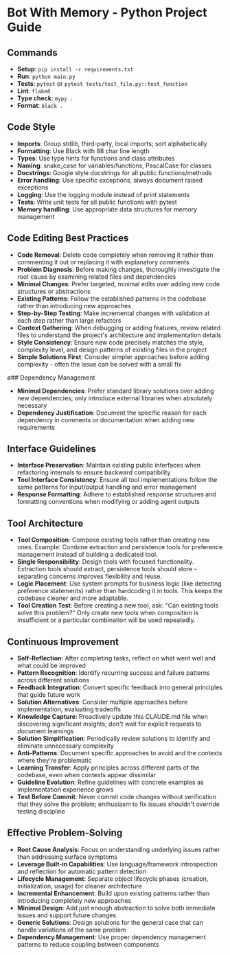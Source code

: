 # Bot With Memory - Python Project Guide

## Commands
- **Setup**: `pip install -r requirements.txt`
- **Run**: `python main.py`
- **Tests**: `pytest` or `pytest tests/test_file.py::test_function`
- **Lint**: `flake8`
- **Type check**: `mypy .`
- **Format**: `black .`

## Code Style
- **Imports**: Group stdlib, third-party, local imports; sort alphabetically
- **Formatting**: Use Black with 88 char line length
- **Types**: Use type hints for functions and class attributes
- **Naming**: snake_case for variables/functions, PascalCase for classes
- **Docstrings**: Google style docstrings for all public functions/methods
- **Error handling**: Use specific exceptions, always document raised exceptions
- **Logging**: Use the logging module instead of print statements
- **Tests**: Write unit tests for all public functions with pytest
- **Memory handling**: Use appropriate data structures for memory management

## Code Editing Best Practices
- **Code Removal**: Delete code completely when removing it rather than commenting it out or replacing it with explanatory comments
- **Problem Diagnosis**: Before making changes, thoroughly investigate the root cause by examining related files and dependencies
- **Minimal Changes**: Prefer targeted, minimal edits over adding new code structures or abstractions
- **Existing Patterns**: Follow the established patterns in the codebase rather than introducing new approaches
- **Step-by-Step Testing**: Make incremental changes with validation at each step rather than large refactors
- **Context Gathering**: When debugging or adding features, review related files to understand the project's architecture and implementation details
- **Style Consistency**: Ensure new code precisely matches the style, complexity level, and design patterns of existing files in the project
- **Simple Solutions First**: Consider simpler approaches before adding complexity - often the issue can be solved with a small fix

ø## Dependency Management
- **Minimal Dependencies**: Prefer standard library solutions over adding new dependencies; only introduce external libraries when absolutely necessary
- **Dependency Justification**: Document the specific reason for each dependency in comments or documentation when adding new requirements

## Interface Guidelines
- **Interface Preservation**: Maintain existing public interfaces when refactoring internals to ensure backward compatibility
- **Tool Interface Consistency**: Ensure all tool implementations follow the same patterns for input/output handling and error management
- **Response Formatting**: Adhere to established response structures and formatting conventions when modifying or adding agent outputs

## Tool Architecture
- **Tool Composition**: Compose existing tools rather than creating new ones. Example: Combine extraction and persistence tools for preference management instead of building a dedicated tool.
- **Single Responsibility**: Design tools with focused functionality. Extraction tools should extract, persistence tools should store - separating concerns improves flexibility and reuse.
- **Logic Placement**: Use system prompts for business logic (like detecting preference statements) rather than hardcoding it in tools. This keeps the codebase cleaner and more adaptable.
- **Tool Creation Test**: Before creating a new tool, ask: "Can existing tools solve this problem?" Only create new tools when composition is insufficient or a particular combination will be used repeatedly.

## Continuous Improvement
- **Self-Reflection**: After completing tasks, reflect on what went well and what could be improved
- **Pattern Recognition**: Identify recurring success and failure patterns across different solutions
- **Feedback Integration**: Convert specific feedback into general principles that guide future work
- **Solution Alternatives**: Consider multiple approaches before implementation, evaluating tradeoffs
- **Knowledge Capture**: Proactively update this CLAUDE.md file when discovering significant insights; don't wait for explicit requests to document learnings
- **Solution Simplification**: Periodically review solutions to identify and eliminate unnecessary complexity
- **Anti-Patterns**: Document specific approaches to avoid and the contexts where they're problematic
- **Learning Transfer**: Apply principles across different parts of the codebase, even when contexts appear dissimilar
- **Guideline Evolution**: Refine guidelines with concrete examples as implementation experience grows
- **Test Before Commit**: Never commit code changes without verification that they solve the problem; enthusiasm to fix issues shouldn't override testing discipline

## Effective Problem-Solving
- **Root Cause Analysis**: Focus on understanding underlying issues rather than addressing surface symptoms
- **Leverage Built-in Capabilities**: Use language/framework introspection and reflection for automatic pattern detection
- **Lifecycle Management**: Separate object lifecycle phases (creation, initialization, usage) for cleaner architecture
- **Incremental Enhancement**: Build upon existing patterns rather than introducing completely new approaches
- **Minimal Design**: Add just enough abstraction to solve both immediate issues and support future changes
- **Generic Solutions**: Design solutions for the general case that can handle variations of the same problem
- **Dependency Management**: Use proper dependency management patterns to reduce coupling between components
